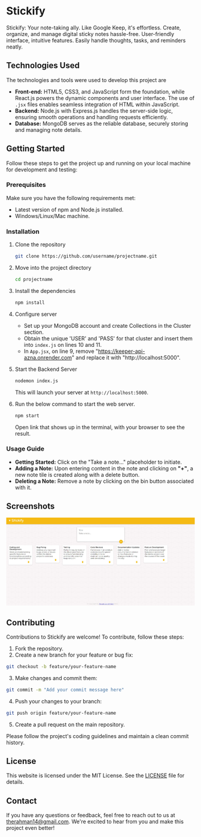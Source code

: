 # Stickify
 
Stickify: Your note-taking ally. Like Google Keep, it's effortless. Create, organize, and manage digital sticky notes hassle-free. User-friendly interface, intuitive features. Easily handle thoughts, tasks, and reminders neatly.

## Technologies Used

The technologies and tools were used to develop this project are 

- **Front-end:** HTML5, CSS3, and JavaScript form the foundation, while React.js powers the dynamic components and user interface. The use of `.jsx` files enables seamless integration of HTML within JavaScript.
- **Backend:** Node.js with Express.js handles the server-side logic, ensuring smooth operations and handling requests efficiently.
- **Database:** MongoDB serves as the reliable database, securely storing and managing note details.

## Getting Started

Follow these steps to get the project up and running on your local machine for development and testing:

### Prerequisites

Make sure you have the following requirements met:

- Latest version of npm and Node.js installed.
- Windows/Linux/Mac machine.

### Installation

1. Clone the repository

   ```bash
   git clone https://github.com/username/projectname.git
   ```

2. Move into the project directory

   ```bash
   cd projectname
   ```

3. Install the dependencies

   ```bash
   npm install
   ```

4. Configure server

    - Set up your MongoDB account and create Collections in the Cluster section.
    - Obtain the unique 'USER' and 'PASS' for that cluster and insert them into `index.js` on lines 10 and 11.
    - In `App.jsx`, on line 9, remove "https://keeper-api-azna.onrender.com" and replace it with "http://localhost:5000".

5. Start the Backend Server

    ```bash
    nodemon index.js
    ```
    This will launch your server at `http://localhost:5000`.

6. Run the below command to start the web server.

   ```bash
   npm start
   ```

   Open link that shows up in the terminal, with your browser to see the result.

### Usage Guide

- **Getting Started:**
    Click on the "Take a note..." placeholder to initiate.
- **Adding a Note:**
    Upon entering content in the note and clicking on **"+"**, a new note tile is created along with a delete button.
- **Deleting a Note:**
    Remove a note by clicking on the bin button associated with it.

## Screenshots

![homepage](./assets/images/homepage.jpg)

## Contributing

Contributions to Stickify are welcome! To contribute, follow these steps:

1. Fork the repository.
2. Create a new branch for your feature or bug fix:

```bash
git checkout -b feature/your-feature-name
```

3. Make changes and commit them:

```bash
git commit -m "Add your commit message here"
```

4. Push your changes to your branch:

```bash
git push origin feature/your-feature-name
```

5. Create a pull request on the main repository.

Please follow the project's coding guidelines and maintain a clean commit history.

## License

This website is licensed under the MIT License. See the [LICENSE](LICENSE) file for details.

## Contact

If you have any questions or feedback, feel free to reach out to us at therahman14@gmail.com. We're excited to hear from you and make this project even better!